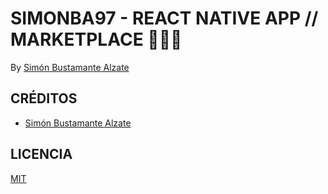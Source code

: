 # SIMONBA97 - REACT NATIVE APP // MARKETPLACE 🧑🏻‍💻

By [Simón Bustamante Alzate](https://instagram.com/simonba97)

## CRÉDITOS
- [Simón Bustamante Alzate](https://instagram.com/simonba97)

## LICENCIA 

[MIT](https://opensource.org/licenses/MIT)
